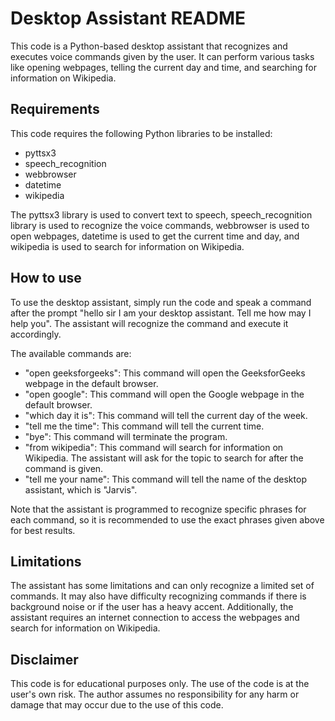 # Desktop Assistant README

This code is a Python-based desktop assistant that recognizes and executes voice commands given by the user. It can perform various tasks like opening webpages, telling the current day and time, and searching for information on Wikipedia.

## Requirements
This code requires the following Python libraries to be installed:
- pyttsx3
- speech_recognition
- webbrowser
- datetime
- wikipedia

The pyttsx3 library is used to convert text to speech, speech_recognition library is used to recognize the voice commands, webbrowser is used to open webpages, datetime is used to get the current time and day, and wikipedia is used to search for information on Wikipedia.

## How to use
To use the desktop assistant, simply run the code and speak a command after the prompt "hello sir I am your desktop assistant. Tell me how may I help you". The assistant will recognize the command and execute it accordingly.

The available commands are:
- "open geeksforgeeks": This command will open the GeeksforGeeks webpage in the default browser.
- "open google": This command will open the Google webpage in the default browser.
- "which day it is": This command will tell the current day of the week.
- "tell me the time": This command will tell the current time.
- "bye": This command will terminate the program.
- "from wikipedia": This command will search for information on Wikipedia. The assistant will ask for the topic to search for after the command is given.
- "tell me your name": This command will tell the name of the desktop assistant, which is "Jarvis".

Note that the assistant is programmed to recognize specific phrases for each command, so it is recommended to use the exact phrases given above for best results.

## Limitations
The assistant has some limitations and can only recognize a limited set of commands. It may also have difficulty recognizing commands if there is background noise or if the user has a heavy accent. Additionally, the assistant requires an internet connection to access the webpages and search for information on Wikipedia.

## Disclaimer
This code is for educational purposes only. The use of the code is at the user's own risk. The author assumes no responsibility for any harm or damage that may occur due to the use of this code.
